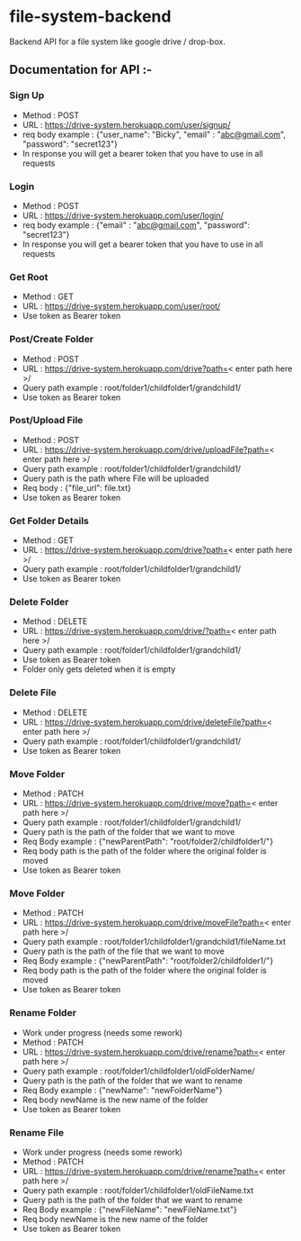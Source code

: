 # file-system-backend

Backend API for a file system like google drive / drop-box.

## Documentation for API :-

### Sign Up

- Method : POST
- URL : https://drive-system.herokuapp.com/user/signup/
- req body example : {"user_name": "Bicky", "email" : "abc@gmail.com", "password": "secret123"}
- In response you will get a bearer token that you have to use in all requests

### Login

- Method : POST
- URL : https://drive-system.herokuapp.com/user/login/
- req body example : {"email" : "abc@gmail.com", "password": "secret123"}
- In response you will get a bearer token that you have to use in all requests

### Get Root

- Method : GET
- URL : https://drive-system.herokuapp.com/user/root/
- Use token as Bearer token

### Post/Create Folder

- Method : POST
- URL : https://drive-system.herokuapp.com/drive?path=< enter path here >/
- Query path example : root/folder1/childfolder1/grandchild1/
- Use token as Bearer token

### Post/Upload File

- Method : POST
- URL : https://drive-system.herokuapp.com/drive/uploadFile?path=< enter path here >/
- Query path example : root/folder1/childfolder1/grandchild1/
- Query path is the path where File will be uploaded
- Req body : {"file_url": file.txt}
- Use token as Bearer token

### Get Folder Details

- Method : GET
- URL : https://drive-system.herokuapp.com/drive?path=< enter path here >/
- Query path example : root/folder1/childfolder1/grandchild1/
- Use token as Bearer token

### Delete Folder

- Method : DELETE
- URL : https://drive-system.herokuapp.com/drive/?path=< enter path here >/
- Query path example : root/folder1/childfolder1/grandchild1/
- Use token as Bearer token
- Folder only gets deleted when it is empty

### Delete File

- Method : DELETE
- URL : https://drive-system.herokuapp.com/drive/deleteFile?path=< enter path here >/
- Query path example : root/folder1/childfolder1/grandchild1/
- Use token as Bearer token

### Move Folder

- Method : PATCH
- URL : https://drive-system.herokuapp.com/drive/move?path=< enter path here >/
- Query path example : root/folder1/childfolder1/grandchild1/
- Query path is the path of the folder that we want to move
- Req Body example : {"newParentPath": "root/folder2/childfolder1/"}
- Req body path is the path of the folder where the original folder is moved
- Use token as Bearer token

### Move Folder

- Method : PATCH
- URL : https://drive-system.herokuapp.com/drive/moveFile?path=< enter path here >/
- Query path example : root/folder1/childfolder1/grandchild1/fileName.txt
- Query path is the path of the file that we want to move
- Req Body example : {"newParentPath": "root/folder2/childfolder1/"}
- Req body path is the path of the folder where the original folder is moved
- Use token as Bearer token

### Rename Folder

- Work under progress (needs some rework)
- Method : PATCH
- URL : https://drive-system.herokuapp.com/drive/rename?path=< enter path here >/
- Query path example : root/folder1/childfolder1/oldFolderName/
- Query path is the path of the folder that we want to rename
- Req Body example : {"newName": "newFolderName"}
- Req body newName is the new name of the folder
- Use token as Bearer token

### Rename File

- Work under progress (needs some rework)
- Method : PATCH
- URL : https://drive-system.herokuapp.com/drive/rename?path=< enter path here >/
- Query path example : root/folder1/childfolder1/oldFileName.txt
- Query path is the path of the folder that we want to rename
- Req Body example : {"newFileName": "newFileName.txt"}
- Req body newName is the new name of the folder
- Use token as Bearer token


